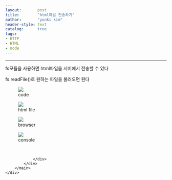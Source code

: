 ```yaml
---
layout:       post
title:        "html파일 전송하기"
author:       "yunki kim"
header-style: text
catalog:      true
tags: 
- HTTP
- HTML
- node
---
```


<head></head>
<body id="tt-body-page" class="">
<div id="wrap" class="wrap-right">
    <div id="container">
        <main class="main ">
            <div class="area-main">
                <div class="area-view">
                    <div class="article-header"></div>
                    <hr>
                    <div class="article-view">
                        <div class="contents_style">
                            <p>fs모듈을 사용하면 html파일을 서버에서 전송할 수 있다</p>
<p>fs.readFile()로 원하는 파일을 불러오면 된다</p>
<p></p><figure class="imageblock alignLeft" data-origin-width="0" data-origin-height="0" data-ke-mobilestyle="widthContent">
    <span data-lightbox="lightbox">
        <img src="/img/aHRtbO2MjOydvCDsoITshqHtlZjquLA=/img.png" data-origin-width="0" data-origin-height="0" data-ke-mobilestyle="widthContent">
    </span>
    <figcaption>code</figcaption>
</figure><figure class="imageblock alignLeft" data-origin-width="0" data-origin-height="0" data-ke-mobilestyle="widthContent">
    <span data-lightbox="lightbox">
        <img src="/img/aHRtbO2MjOydvCDsoITshqHtlZjquLA=/img_1.png" data-origin-width="0" data-origin-height="0" data-ke-mobilestyle="widthContent">
    </span>
    <figcaption>html file</figcaption>
</figure><figure class="imageblock alignLeft" data-origin-width="0" data-origin-height="0" data-ke-mobilestyle="widthContent">
    <span data-lightbox="lightbox">
        <img src="/img/aHRtbO2MjOydvCDsoITshqHtlZjquLA=/img_2.png" data-origin-width="0" data-origin-height="0" data-ke-mobilestyle="widthContent">
    </span>
    <figcaption>browser</figcaption>
</figure><figure class="imageblock alignLeft" data-origin-width="0" data-origin-height="0" data-ke-mobilestyle="widthContent">
    <span data-lightbox="lightbox">
        <img src="/img/aHRtbO2MjOydvCDsoITshqHtlZjquLA=/img_3.png" data-origin-width="0" data-origin-height="0" data-ke-mobilestyle="widthContent">
    </span>
    <figcaption>console</figcaption>
</figure><p></p>
                        </div>
                        <br>
                        <div class="tags"></div>
                    </div>
                    
                </div>
            </div>
        </main>
    </div>
</div>


</body>